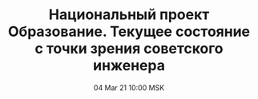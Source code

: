 ---
title: "Национальный проект Образование. Текущее состояние с точки зрения советского инженера"
date: "04 Mar 21 10:00 MSK"
draft: false
speakers: ["valentin-rusakov"]
---